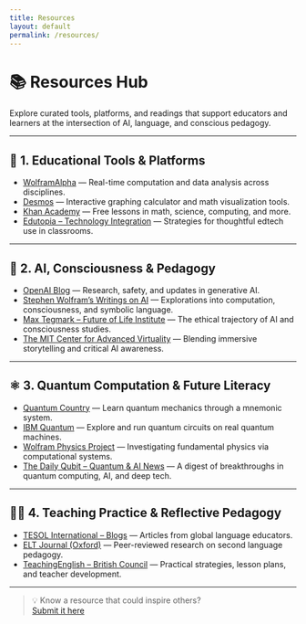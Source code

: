 ```yaml
---
title: Resources
layout: default
permalink: /resources/
---
```




# 📚 Resources Hub

Explore curated tools, platforms, and readings that support educators and learners at the intersection of AI, language, and conscious pedagogy.

---

## 📘 1. Educational Tools & Platforms

- [WolframAlpha](https://www.wolframalpha.com/) — Real-time computation and data analysis across disciplines.
- [Desmos](https://www.desmos.com/) — Interactive graphing calculator and math visualization tools.
- [Khan Academy](https://www.khanacademy.org/) — Free lessons in math, science, computing, and more.
- [Edutopia – Technology Integration](https://www.edutopia.org/technology-integration) — Strategies for thoughtful edtech use in classrooms.

---

## 🧠 2. AI, Consciousness & Pedagogy

- [OpenAI Blog](https://openai.com/blog) — Research, safety, and updates in generative AI.
- [Stephen Wolfram’s Writings on AI](https://writings.stephenwolfram.com) — Explorations into computation, consciousness, and symbolic language.
- [Max Tegmark – Future of Life Institute](https://futureoflife.org/team/max-tegmark/) — The ethical trajectory of AI and consciousness studies.
- [The MIT Center for Advanced Virtuality](https://virtuality.mit.edu) — Blending immersive storytelling and critical AI awareness.

---

## ⚛️ 3. Quantum Computation & Future Literacy

- [Quantum Country](https://quantum.country) — Learn quantum mechanics through a mnemonic system.
- [IBM Quantum](https://quantum-computing.ibm.com/) — Explore and run quantum circuits on real quantum machines.
- [Wolfram Physics Project](https://www.wolframphysics.org) — Investigating fundamental physics via computational systems.
- [The Daily Qubit – Quantum & AI News](https://resonance-newsletters.beehiiv.com/subscribe?_bhlid=1caa0a078bf5814a3abb744f4c064f6fe58b6da0&utm_campaign=the-daily-qubit-traffic-flow-prediction-us-space-force-to-fly-most-advanced-quantum-inertial-sensor-in-space-and-more&utm_medium=newsletter&utm_source=resonance-newsletters.beehiiv.com) — A digest of breakthroughs in quantum computing, AI, and deep tech.

---

## 🧑‍🏫 4. Teaching Practice & Reflective Pedagogy

- [TESOL International – Blogs](https://www.tesol.org/connect/blog) — Articles from global language educators.
- [ELT Journal (Oxford)](https://academic.oup.com/eltj) — Peer-reviewed research on second language pedagogy.
- [TeachingEnglish – British Council](https://www.teachingenglish.org.uk/) — Practical strategies, lesson plans, and teacher development.

---

> 💡 Know a resource that could inspire others?  
> [Submit it here](https://docs.google.com/forms/d/e/1FAIpQLSdU05wDy1l6EdJxO99UQ4jCvYn35QcMWsGZKb62c8OkskCNig/viewform?usp=header)

